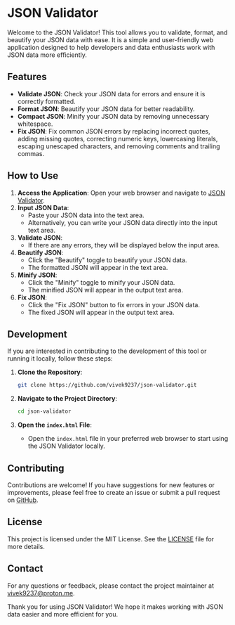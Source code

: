 # JSON Validator

Welcome to the JSON Validator! This tool allows you to validate, format, and beautify your JSON data with ease. It is a simple and user-friendly web application designed to help developers and data enthusiasts work with JSON data more efficiently.

## Features

- **Validate JSON**: Check your JSON data for errors and ensure it is correctly formatted.
- **Format JSON**: Beautify your JSON data for better readability.
- **Compact JSON**: Minify your JSON data by removing unnecessary whitespace.
- **Fix JSON**: Fix common JSON errors by replacing incorrect quotes, adding missing quotes, correcting numeric keys, lowercasing literals, escaping unescaped characters, and removing comments and trailing commas.

## How to Use

1. **Access the Application**: Open your web browser and navigate to [JSON Validator](https://vivek9237.github.io/json-validator/).
2. **Input JSON Data**: 
   - Paste your JSON data into the text area.
   - Alternatively, you can write your JSON data directly into the input text area.
3. **Validate JSON**:
   - If there are any errors, they will be displayed below the input area.
4. **Beautify JSON**:
   - Click the "Beautify" toggle to beautify your JSON data.
   - The formatted JSON will appear in the text area.
5. **Minify JSON**:
   - Click the "Minify" toggle to minify your JSON data.
   - The minified JSON will appear in the output text area.
6. **Fix JSON**:
   - Click the "Fix JSON" button to fix errors in your JSON data.
   - The fixed JSON will appear in the output text area.


## Development

If you are interested in contributing to the development of this tool or running it locally, follow these steps:

1. **Clone the Repository**:
    ```bash
    git clone https://github.com/vivek9237/json-validator.git
    ```

2. **Navigate to the Project Directory**:
    ```bash
    cd json-validator
    ```

3. **Open the `index.html` File**:
    - Open the `index.html` file in your preferred web browser to start using the JSON Validator locally.

## Contributing

Contributions are welcome! If you have suggestions for new features or improvements, please feel free to create an issue or submit a pull request on [GitHub](https://github.com/vivek9237/json-validator).

## License

This project is licensed under the MIT License. See the [LICENSE](https://github.com/vivek9237/json-validator/blob/main/LICENSE) file for more details.

## Contact

For any questions or feedback, please contact the project maintainer at [vivek9237@proton.me](mailto:vivek9237@proton.me).

Thank you for using JSON Validator! We hope it makes working with JSON data easier and more efficient for you.
